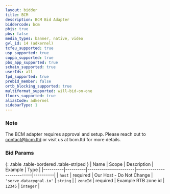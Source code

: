 ```yaml
---
layout: bidder
title: BCM
description: BCM Bid Adapter
biddercode: bcm
pbjs: true
pbs: false
media_types: banner, native, video
gvl_id: 14 (adkernel)
tcfeu_supported: true
usp_supported: true
coppa_supported: true
pbs_app_supported: true
schain_supported: true
userIds: all
fpd_supported: true
prebid_member: false
ortb_blocking_supported: true
multiformat_supported: will-bid-on-one
floors_supported: true
aliasCode: adkernel
sidebarType: 1
---
```


### Note

The BCM adapter requires approval and setup. Please reach out to <contact@bcm.ltd> or visit us at bcm.ltd for more details.

### Bid Params

{: .table .table-bordered .table-striped }
| Name     | Scope    | Description           | Example                   | Type     |
|----------|----------|-----------------------|---------------------------|----------|
| `host`   | required | Our Host  - Do Not Change   | `'serve.datacygnal.io'`   | `string` |
| `zoneId` | required | Example RTB zone id   |         `12345`         | `integer` |
